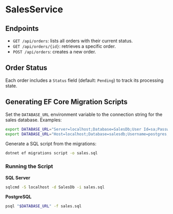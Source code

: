 # SalesService

## Endpoints

- `GET /api/orders`: lists all orders with their current status.
- `GET /api/orders/{id}`: retrieves a specific order.
- `POST /api/orders`: creates a new order.

## Order Status

Each order includes a `Status` field (default: `Pending`) to track its processing state.

## Generating EF Core Migration Scripts

Set the `DATABASE_URL` environment variable to the connection string for the sales database. Examples:

```bash
export DATABASE_URL="Server=localhost;Database=SalesDb;User Id=sa;Password=Your_password123;"  # SQL Server
export DATABASE_URL="Host=localhost;Database=salesdb;Username=postgres;Password=secret"          # PostgreSQL
```

Generate a SQL script from the migrations:

```bash
dotnet ef migrations script -o sales.sql
```

### Running the Script

**SQL Server**

```bash
sqlcmd -S localhost -d SalesDb -i sales.sql
```

**PostgreSQL**

```bash
psql "$DATABASE_URL" -f sales.sql
```
